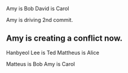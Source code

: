 Amy is Bob
David is Carol

Amy is driving 2nd commit. 

Amy is creating a conflict now.
---
Hanbyeol Lee is Ted
Mattheus is Alice

Matteus is Bob
Amy is Carol
